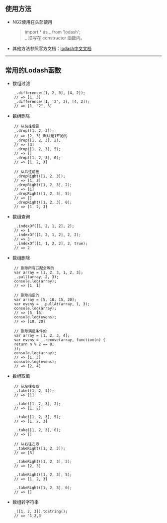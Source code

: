 ## 使用方法
+ NG2使用在头部使用
    > import * as _ from 'lodash';  
     _ 须写在 constructor 函数内。
+ 其他方法参照官方文档：[lodash中文文档](http://lodashjs.com/docs/)

---

## 常用的Lodash函数

+ 数组过滤

```
    _.difference([1, 2, 3], [4, 2]);
    // => [1, 3]
    _.difference([1, '2', 3], [4, 2]);
    // => [1, "2", 3]
```        

+ 数组删除

```
    // 从前往后删
    _.drop([1, 2, 3]);
    // => [2, 3] 默认是1开始的
    _.drop([1, 2, 3], 2);
    // => [3]
    _.drop([1, 2, 3], 5);
    // => []
    _.drop([1, 2, 3], 0);
    // => [1, 2, 3]

    // 从后往前删
    _.dropRight([1, 2, 3]);
    // => [1, 2]
    _.dropRight([1, 2, 3], 2);
    // => [1]
    _.dropRight([1, 2, 3], 5);
    // => []
    _.dropRight([1, 2, 3], 0);
    // => [1, 2, 3]
```

+ 数组查询

```
    _.indexOf([1, 2, 1, 2], 2);
    // => 1
    _.indexOf([1, 2, 1, 2], 2, 2);
    // => 3
    _.indexOf([1, 1, 2, 2], 2, true);
    // => 2    
```

+ 数组删除

```
    // 删除所有匹配全等的
    var array = [1, 2, 3, 1, 2, 3];
    _.pull(array, 2, 3);
    console.log(array);
    // => [1, 1]    

    // 删除指定的
    var array = [5, 10, 15, 20];
    var evens = _.pullAt(array, 1, 3);
    console.log(array);
    // => [5, 15]
    console.log(evens);
    // => [10, 20]

    // 删除满足条件的
    var array = [1, 2, 3, 4];
    var evens = _.remove(array, function(n) {
    return n % 2 == 0;
    });
    console.log(array);
    // => [1, 3]
    console.log(evens);
    // => [2, 4]
```

+ 数组取值

```
    // 从左往右取
    _.take([1, 2, 3]);
    // => [1]

    _.take([1, 2, 3], 2);
    // => [1, 2]

    _.take([1, 2, 3], 5);
    // => [1, 2, 3]

    _.take([1, 2, 3], 0);
    // => []

    // 从右往左取
    _.takeRight([1, 2, 3]);
    // => [3]

    _.takeRight([1, 2, 3], 2);
    // => [2, 3]

    _.takeRight([1, 2, 3], 5);
    // => [1, 2, 3]

    _.takeRight([1, 2, 3], 0);
    // => []
```

+ 数组转字符串

```
    _([1, 2, 3]).toString();
    // => '1,2,3'
```






